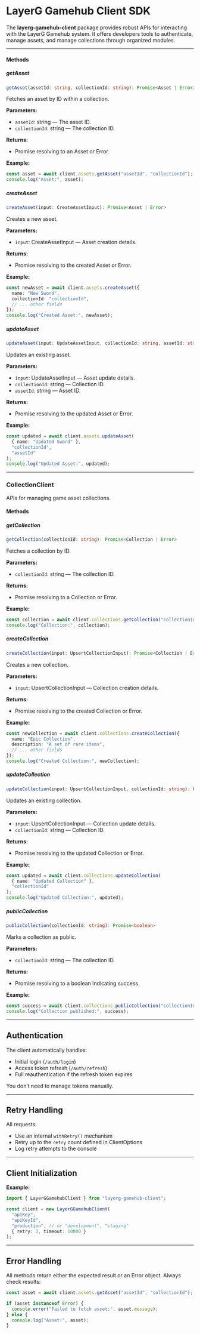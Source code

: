 
# LayerG Gamehub Client SDK

The **layerg-gamehub-client** package provides robust APIs for interacting with the LayerG Gamehub system. It offers developers tools to authenticate, manage assets, and manage collections through organized modules.

---

#### Methods

##### getAsset

```typescript
getAsset(assetId: string, collectionId: string): Promise<Asset | Error>
```

Fetches an asset by ID within a collection.

**Parameters:**

- `assetId`: string — The asset ID.
- `collectionId`: string — The collection ID.

**Returns:**

- Promise resolving to an Asset or Error.

**Example:**

```typescript
const asset = await client.assets.getAsset("assetId", "collectionId");
console.log("Asset:", asset);
```

##### createAsset

```typescript
createAsset(input: CreateAssetInput): Promise<Asset | Error>
```

Creates a new asset.

**Parameters:**

- `input`: CreateAssetInput — Asset creation details.

**Returns:**

- Promise resolving to the created Asset or Error.

**Example:**

```typescript
const newAsset = await client.assets.createAsset({
  name: "New Sword",
  collectionId: "collectionId",
  // ... other fields
});
console.log("Created Asset:", newAsset);
```

##### updateAsset

```typescript
updateAsset(input: UpdateAssetInput, collectionId: string, assetId: string): Promise<Asset | Error>
```

Updates an existing asset.

**Parameters:**

- `input`: UpdateAssetInput — Asset update details.
- `collectionId`: string — Collection ID.
- `assetId`: string — Asset ID.

**Returns:**

- Promise resolving to the updated Asset or Error.

**Example:**

```typescript
const updated = await client.assets.updateAsset(
  { name: "Updated Sword" },
  "collectionId",
  "assetId"
);
console.log("Updated Asset:", updated);
```

---

### CollectionClient

APIs for managing game asset collections.

#### Methods

##### getCollection

```typescript
getCollection(collectionId: string): Promise<Collection | Error>
```

Fetches a collection by ID.

**Parameters:**

- `collectionId`: string — The collection ID.

**Returns:**

- Promise resolving to a Collection or Error.

**Example:**

```typescript
const collection = await client.collections.getCollection("collectionId");
console.log("Collection:", collection);
```

##### createCollection

```typescript
createCollection(input: UpsertCollectionInput): Promise<Collection | Error>
```

Creates a new collection.

**Parameters:**

- `input`: UpsertCollectionInput — Collection creation details.

**Returns:**

- Promise resolving to the created Collection or Error.

**Example:**

```typescript
const newCollection = await client.collections.createCollection({
  name: "Epic Collection",
  description: "A set of rare items",
  // ... other fields
});
console.log("Created Collection:", newCollection);
```

##### updateCollection

```typescript
updateCollection(input: UpsertCollectionInput, collectionId: string): Promise<Collection | Error>
```

Updates an existing collection.

**Parameters:**

- `input`: UpsertCollectionInput — Collection update details.
- `collectionId`: string — Collection ID.

**Returns:**

- Promise resolving to the updated Collection or Error.

**Example:**

```typescript
const updated = await client.collections.updateCollection(
  { name: "Updated Collection" },
  "collectionId"
);
console.log("Updated Collection:", updated);
```

##### publicCollection

```typescript
publicCollection(collectionId: string): Promise<boolean>
```

Marks a collection as public.

**Parameters:**

- `collectionId`: string — The collection ID.

**Returns:**

- Promise resolving to a boolean indicating success.

**Example:**

```typescript
const success = await client.collections.publicCollection("collectionId");
console.log("Collection published:", success);
```

---

## Authentication

The client automatically handles:

- Initial login (`/auth/login`)
- Access token refresh (`/auth/refresh`)
- Full reauthentication if the refresh token expires

You don’t need to manage tokens manually.

---

## Retry Handling

All requests:

- Use an internal `withRetry()` mechanism
- Retry up to the `retry` count defined in ClientOptions
- Log retry attempts to the console

---

## Client Initialization

**Example:**

```typescript
import { LayerGGamehubClient } from "layerg-gamehub-client";

const client = new LayerGGamehubClient(
  "apiKey",
  "apiKeyId",
  "production", // or "development", "staging"
  { retry: 3, timeout: 10000 }
);
```

---

## Error Handling

All methods return either the expected result or an Error object. Always check results:

```typescript
const asset = await client.assets.getAsset("assetId", "collectionId");

if (asset instanceof Error) {
  console.error("Failed to fetch asset:", asset.message);
} else {
  console.log("Asset:", asset);
}
```
